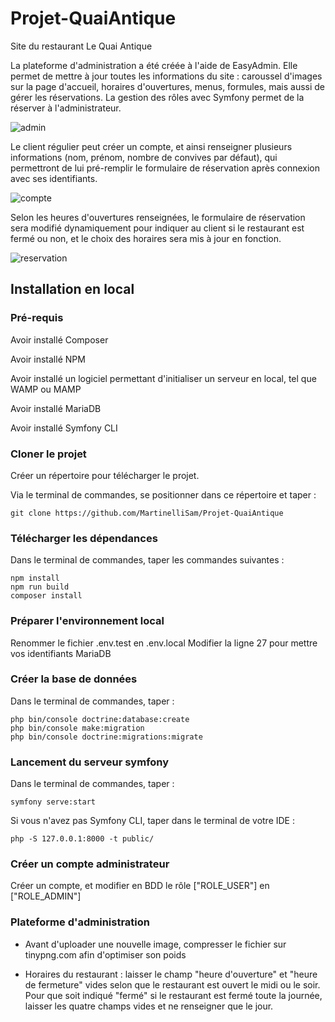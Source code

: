 # Projet-QuaiAntique
Site du restaurant Le Quai Antique

La plateforme d'administration a été créée à l'aide de EasyAdmin. Elle permet de mettre à jour toutes les informations du site : caroussel d'images sur la page d'accueil, horaires d'ouvertures, menus, formules, mais aussi de gérer les réservations. La gestion des rôles avec Symfony permet de la réserver à l'administrateur. 

![admin](https://github.com/MartinelliSam/Projet-QuaiAntique/assets/122564923/463c6611-8ec5-4118-be63-c6f16a88dae6)

Le client régulier peut créer un compte, et ainsi renseigner plusieurs informations (nom, prénom, nombre de convives par défaut), qui permettront de lui pré-remplir le formulaire de réservation après connexion avec ses identifiants. 

![compte](https://github.com/MartinelliSam/Projet-QuaiAntique/assets/122564923/d57f7e62-812c-45cb-ac14-a0b593e5b148)

Selon les heures d'ouvertures renseignées, le formulaire de réservation sera modifié dynamiquement pour indiquer au client si le restaurant est fermé ou non, et le choix des horaires sera mis à jour en fonction. 

![reservation](https://github.com/MartinelliSam/Projet-QuaiAntique/assets/122564923/d89f0c5c-d8bf-4ec7-9a9a-0e59b89bae14)


## Installation en local

### Pré-requis
Avoir installé Composer

Avoir installé NPM

Avoir installé un logiciel permettant d'initialiser un serveur en local, tel que WAMP ou MAMP

Avoir installé MariaDB

Avoir installé Symfony CLI


### Cloner le projet 

Créer un répertoire pour télécharger le projet.

Via le terminal de commandes, se positionner dans ce répertoire et taper : 
```
git clone https://github.com/MartinelliSam/Projet-QuaiAntique
```

### Télécharger les dépendances

Dans le terminal de commandes, taper les commandes suivantes : 
```
npm install
npm run build
composer install
```

### Préparer l'environnement local

Renommer le fichier .env.test en .env.local
Modifier la ligne 27 pour mettre vos identifiants MariaDB

### Créer la base de données

Dans le terminal de commandes, taper : 
```
php bin/console doctrine:database:create
php bin/console make:migration
php bin/console doctrine:migrations:migrate
```

### Lancement du serveur symfony

Dans le terminal de commandes, taper :
```
symfony serve:start
```
Si vous n'avez pas Symfony CLI, taper dans le terminal de votre IDE : 
```
php -S 127.0.0.1:8000 -t public/
```

### Créer un compte administrateur

Créer un compte, et modifier en BDD le rôle ["ROLE_USER"] en ["ROLE_ADMIN"]

### Plateforme d'administration

* Avant d'uploader une nouvelle image, compresser le fichier sur tinypng.com 
afin d'optimiser son poids

* Horaires du restaurant : laisser le champ "heure d'ouverture" et "heure de fermeture" 
vides selon que le restaurant est ouvert le midi ou le soir. Pour que soit indiqué "fermé" si le restaurant
 est fermé toute la journée, laisser les quatre champs vides et ne renseigner que le jour.














